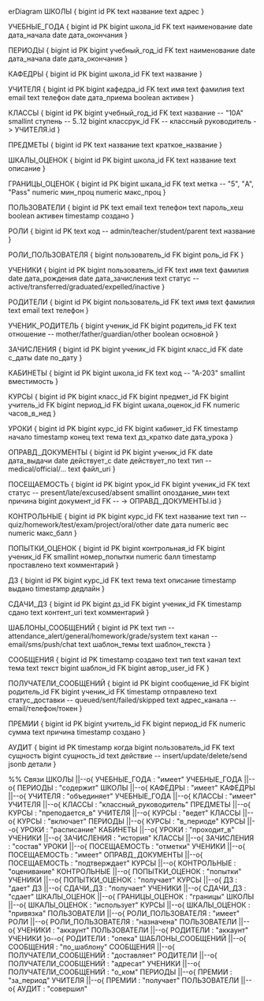 erDiagram
  ШКОЛЫ {
    bigint id PK
    text название
    text адрес
  }

  УЧЕБНЫЕ_ГОДА {
    bigint id PK
    bigint школа_id FK
    text наименование
    date дата_начала
    date дата_окончания
  }

  ПЕРИОДЫ {
    bigint id PK
    bigint учебный_год_id FK
    text наименование
    date дата_начала
    date дата_окончания
  }

  КАФЕДРЫ {
    bigint id PK
    bigint школа_id FK
    text название
  }

  УЧИТЕЛЯ {
    bigint id PK
    bigint кафедра_id FK
    text имя
    text фамилия
    text email
    text телефон
    date дата_приема
    boolean активен
  }

  КЛАССЫ {
    bigint id PK
    bigint учебный_год_id FK
    text название           -- "10А"
    smallint ступень        -- 5..12
    bigint классрук_id FK   -- классный руководитель -> УЧИТЕЛЯ.id
  }

  ПРЕДМЕТЫ {
    bigint id PK
    text название
    text краткое_название
  }

  ШКАЛЫ_ОЦЕНОК {
    bigint id PK
    bigint школа_id FK
    text название
    text описание
  }

  ГРАНИЦЫ_ОЦЕНОК {
    bigint id PK
    bigint шкала_id FK
    text метка             -- "5", "A", "Pass"
    numeric мин_проц
    numeric макс_проц
  }

  ПОЛЬЗОВАТЕЛИ {
    bigint id PK
    text email
    text телефон
    text пароль_хеш
    boolean активен
    timestamp создано
  }

  РОЛИ {
    bigint id PK
    text код               -- admin/teacher/student/parent
    text название
  }

  РОЛИ_ПОЛЬЗОВАТЕЛЯ {
    bigint пользователь_id FK
    bigint роль_id FK
  }

  УЧЕНИКИ {
    bigint id PK
    bigint пользователь_id FK
    text имя
    text фамилия
    date дата_рождения
    date дата_зачисления
    text статус            -- active/transferred/graduated/expelled/inactive
  }

  РОДИТЕЛИ {
    bigint id PK
    bigint пользователь_id FK
    text имя
    text фамилия
    text email
    text телефон
  }

  УЧЕНИК_РОДИТЕЛЬ {
    bigint ученик_id FK
    bigint родитель_id FK
    text отношение         -- mother/father/guardian/other
    boolean основной
  }

  ЗАЧИСЛЕНИЯ {
    bigint id PK
    bigint ученик_id FK
    bigint класс_id FK
    date с_даты
    date по_дату
  }

  КАБИНЕТЫ {
    bigint id PK
    bigint школа_id FK
    text код               -- "А-203"
    smallint вместимость
  }

  КУРСЫ {
    bigint id PK
    bigint класс_id FK
    bigint предмет_id FK
    bigint учитель_id FK
    bigint период_id FK
    bigint шкала_оценок_id FK
    numeric часов_в_нед
  }

  УРОКИ {
    bigint id PK
    bigint курс_id FK
    bigint кабинет_id FK
    timestamp начало
    timestamp конец
    text тема
    text дз_кратко
    date дата_урока
  }

  ОПРАВД_ДОКУМЕНТЫ {
    bigint id PK
    bigint ученик_id FK
    date дата_выдачи
    date действует_с
    date действует_по
    text тип                -- medical/official/...
    text файл_uri
  }

  ПОСЕЩАЕМОСТЬ {
    bigint id PK
    bigint урок_id FK
    bigint ученик_id FK
    text статус             -- present/late/excused/absent
    smallint опоздание_мин
    text причина
    bigint документ_id FK   -- -> ОПРАВД_ДОКУМЕНТЫ.id
  }

  КОНТРОЛЬНЫЕ {
    bigint id PK
    bigint курс_id FK
    text название
    text тип                -- quiz/homework/test/exam/project/oral/other
    date дата
    numeric вес
    numeric макс_балл
  }

  ПОПЫТКИ_ОЦЕНОК {
    bigint id PK
    bigint контрольная_id FK
    bigint ученик_id FK
    smallint номер_попытки
    numeric балл
    timestamp проставлено
    text комментарий
  }

  ДЗ {
    bigint id PK
    bigint курс_id FK
    text тема
    text описание
    timestamp выдано
    timestamp дедлайн
  }

  СДАЧИ_ДЗ {
    bigint id PK
    bigint дз_id FK
    bigint ученик_id FK
    timestamp сдано
    text контент_uri
    text комментарий
  }

  ШАБЛОНЫ_СООБЩЕНИЙ {
    bigint id PK
    text тип                -- attendance_alert/general/homework/grade/system
    text канал              -- email/sms/push/chat
    text шаблон_темы
    text шаблон_текста
  }

  СООБЩЕНИЯ {
    bigint id PK
    timestamp создано
    text тип
    text канал
    text тема
    text текст
    bigint шаблон_id FK
    bigint автор_user_id FK
  }

  ПОЛУЧАТЕЛИ_СООБЩЕНИЙ {
    bigint id PK
    bigint сообщение_id FK
    bigint родитель_id FK
    bigint ученик_id FK
    timestamp отправлено
    text статус_доставки    -- queued/sent/failed/skipped
    text адрес_канала       -- email/телефон/токен
  }

  ПРЕМИИ {
    bigint id PK
    bigint учитель_id FK
    bigint период_id FK
    numeric сумма
    text причина
    timestamp создано
  }

  АУДИТ {
    bigint id PK
    timestamp когда
    bigint пользователь_id FK
    text сущность
    bigint сущность_id
    text действие           -- insert/update/delete/send
    jsonb детали
  }

  %% Связи
  ШКОЛЫ ||--o{ УЧЕБНЫЕ_ГОДА : "имеет"
  УЧЕБНЫЕ_ГОДА ||--o{ ПЕРИОДЫ : "содержит"
  ШКОЛЫ ||--o{ КАФЕДРЫ : "имеет"
  КАФЕДРЫ ||--o{ УЧИТЕЛЯ : "объединяет"
  УЧЕБНЫЕ_ГОДА ||--o{ КЛАССЫ : "имеет"
  УЧИТЕЛЯ ||--o{ КЛАССЫ : "классный_руководитель"
  ПРЕДМЕТЫ ||--o{ КУРСЫ : "преподается_в"
  УЧИТЕЛЯ ||--o{ КУРСЫ : "ведет"
  КЛАССЫ ||--o{ КУРСЫ : "включает"
  ПЕРИОДЫ ||--o{ КУРСЫ : "в_периоде"
  КУРСЫ ||--o{ УРОКИ : "расписание"
  КАБИНЕТЫ ||--o{ УРОКИ : "проходит_в"
  УЧЕНИКИ ||--o{ ЗАЧИСЛЕНИЯ : "история"
  КЛАССЫ ||--o{ ЗАЧИСЛЕНИЯ : "состав"
  УРОКИ ||--o{ ПОСЕЩАЕМОСТЬ : "отметки"
  УЧЕНИКИ ||--o{ ПОСЕЩАЕМОСТЬ : "имеет"
  ОПРАВД_ДОКУМЕНТЫ ||--o{ ПОСЕЩАЕМОСТЬ : "подтверждает"
  КУРСЫ ||--o{ КОНТРОЛЬНЫЕ : "оценивание"
  КОНТРОЛЬНЫЕ ||--o{ ПОПЫТКИ_ОЦЕНОК : "попытки"
  УЧЕНИКИ ||--o{ ПОПЫТКИ_ОЦЕНОК : "получает"
  КУРСЫ ||--o{ ДЗ : "дает"
  ДЗ ||--o{ СДАЧИ_ДЗ : "получает"
  УЧЕНИКИ ||--o{ СДАЧИ_ДЗ : "сдает"
  ШКАЛЫ_ОЦЕНОК ||--o{ ГРАНИЦЫ_ОЦЕНОК : "границы"
  ШКОЛЫ ||--o{ ШКАЛЫ_ОЦЕНОК : "использует"
  КУРСЫ ||--o{ ШКАЛЫ_ОЦЕНОК : "привязка"
  ПОЛЬЗОВАТЕЛИ ||--o{ РОЛИ_ПОЛЬЗОВАТЕЛЯ : "имеет"
  РОЛИ ||--o{ РОЛИ_ПОЛЬЗОВАТЕЛЯ : "назначена"
  ПОЛЬЗОВАТЕЛИ ||--o{ УЧЕНИКИ : "аккаунт"
  ПОЛЬЗОВАТЕЛИ ||--o{ РОДИТЕЛИ : "аккаунт"
  УЧЕНИКИ }o--o{ РОДИТЕЛИ : "опека" 
  ШАБЛОНЫ_СООБЩЕНИЙ ||--o{ СООБЩЕНИЯ : "по_шаблону"
  СООБЩЕНИЯ ||--o{ ПОЛУЧАТЕЛИ_СООБЩЕНИЙ : "доставляет"
  РОДИТЕЛИ ||--o{ ПОЛУЧАТЕЛИ_СООБЩЕНИЙ : "адресат"
  УЧЕНИКИ ||--o{ ПОЛУЧАТЕЛИ_СООБЩЕНИЙ : "о_ком"
  ПЕРИОДЫ ||--o{ ПРЕМИИ : "за_период"
  УЧИТЕЛЯ ||--o{ ПРЕМИИ : "получает"
  ПОЛЬЗОВАТЕЛИ ||--o{ АУДИТ : "совершил"
